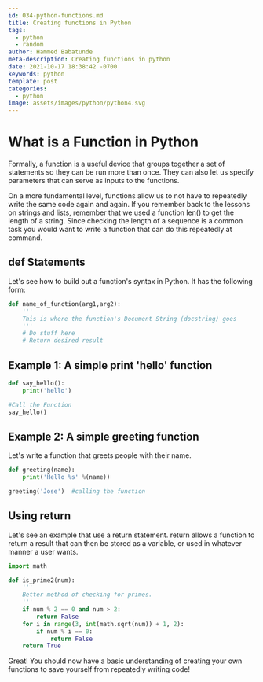 ```yaml
---
id: 034-python-functions.md
title: Creating functions in Python
tags:
  - python
  - random
author: Hammed Babatunde
meta-description: Creating functions in python 
date: 2021-10-17 18:38:42 -0700
keywords: python
template: post
categories:
  - python
image: assets/images/python/python4.svg
---
```


# What is a Function in Python 
Formally, a function is a useful device that groups together a set of statements so they can be run more than once. They can also let us specify parameters that can serve as inputs to the functions.

On a more fundamental level, functions allow us to not have to repeatedly write the same code again and again. If you remember back to the lessons on strings and lists, remember that we used a function len() to get the length of a string. Since checking the length of a sequence is a common task you would want to write a function that can do this repeatedly at command.


## def Statements
Let's see how to build out a function's syntax in Python. It has the following form:
```python
def name_of_function(arg1,arg2):
    '''
    This is where the function's Document String (docstring) goes
    '''
    # Do stuff here
    # Return desired result
```

## Example 1: A simple print 'hello' function
```python
def say_hello():
    print('hello')

#Call the Function
say_hello()
```

## Example 2: A simple greeting function
Let's write a function that greets people with their name.
```python
def greeting(name):
    print('Hello %s' %(name))

greeting('Jose')  #calling the function
```

## Using return
Let's see an example that use a return statement. return allows a function to return a result that can then be stored as a variable, or used in whatever manner a user wants.
```python
import math

def is_prime2(num):
    '''
    Better method of checking for primes. 
    '''
    if num % 2 == 0 and num > 2: 
        return False
    for i in range(3, int(math.sqrt(num)) + 1, 2):
        if num % i == 0:
            return False
    return True
```

Great! You should now have a basic understanding of creating your own functions to save yourself from repeatedly writing code!
